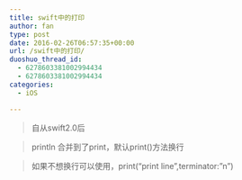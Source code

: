 ```yaml
---
title: swift中的打印
author: fan
type: post
date: 2016-02-26T06:57:35+00:00
url: /swift中的打印/
duoshuo_thread_id:
  - 6278603381002994434
  - 6278603381002994434
categories:
  - iOS

---
```

> 自从swift2.0后
    
> println 合并到了print，默认print()方法换行
    
> 如果不想换行可以使用，print(&#8220;print line&#8221;,terminator:&#8221;n&#8221;)